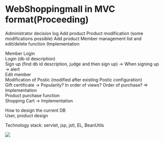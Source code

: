 <h1>WebShoppingmall in MVC format(Proceeding)</h1>
<p>
  Administrator decision log
Add product
Product modification (some modifications possible)
Add product
Member management list and edit/delete function (Implementation

Member Login <br>
Login (db id description)<br>
Sign up (find db id description, judge and then sign up) -> When signing up -> alert <br>
Edit member <br>
Modification of Postic (modified after existing Postic configuration) <br>
Gift certificate -> Popularity? In order of views? Order of purchase? => Implementation <br>
Product purchase function <br>
Shopping Cart -> Implementation <br>


How to design the current DB<br>
User, product design<br>
</p>
<p>Technology stack: servlet, jsp, jstl, EL, BeanUtils</p>
<img src="https://github.com/ksw1912/JSP-BootStrap-ShoppingMall/assets/150943603/46ccc5b6-794e-499a-98aa-932ade3eb04e">
